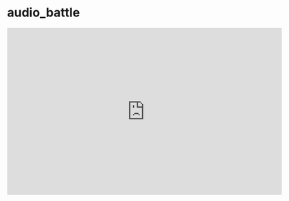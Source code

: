 # audio_battle


<iframe src="https://docs.google.com/presentation/d/1iFBaAtMOZIyeMXX9wZGxW85CJJjavnLxNM28rjb9rYc/edit?usp=sharing" frameborder="0" width="640" height="389" allowfullscreen="true" mozallowfullscreen="true" webkitallowfullscreen="true"></iframe>
